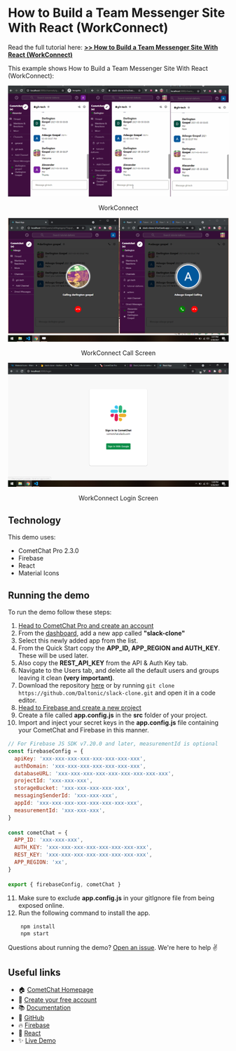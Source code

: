 # How to Build a Team Messenger Site With React (WorkConnect)

Read the full tutorial here: [**>> How to Build a Team Messenger Site With React (WorkConnect)**](https://www.cometchat.com/tutorials/#)

This example shows How to Build a Team Messenger Site With React (WorkConnect):

![WorkConnect](./screenshots/0.gif)
<center><figcaption>WorkConnect</figcaption></center>

![WorkConnect](./screenshots/1.png)
<center><figcaption>WorkConnect Call Screen</figcaption></center>

![WorkConnect](./screenshots/2.png)
<center><figcaption>WorkConnect Login Screen</figcaption></center>

## Technology

This demo uses:

- CometChat Pro 2.3.0
- Firebase
- React
- Material Icons

## Running the demo

To run the demo follow these steps:

1. [Head to CometChat Pro and create an account](https://app.cometchat.com/signup)
2. From the [dashboard](https://app.cometchat.com/apps), add a new app called **"slack-clone"**
3. Select this newly added app from the list.
4. From the Quick Start copy the **APP_ID, APP_REGION and AUTH_KEY**. These will be used later.
5. Also copy the **REST_API_KEY** from the API & Auth Key tab.
6. Navigate to the Users tab, and delete all the default users and groups leaving it clean **(very important)**.
7. Download the repository [here](https://github.com/Daltonic/slack-clone/archive/master.zip) or by running `git clone https://github.com/Daltonic/slack-clone.git` and open it in a code editor.
8. [Head to Firebase and create a new project](https://console.firebase.google.com)
9. Create a file called **app.config.js** in the **src** folder of your project.
10. Import and inject your secret keys in the **app.config.js** file containing your CometChat and Firebase in this manner.

```js
// For Firebase JS SDK v7.20.0 and later, measurementId is optional
const firebaseConfig = {
  apiKey: 'xxx-xxx-xxx-xxx-xxx-xxx-xxx-xxx',
  authDomain: 'xxx-xxx-xxx-xxx-xxx-xxx-xxx',
  databaseURL: 'xxx-xxx-xxx-xxx-xxx-xxx-xxx-xxx-xxx',
  projectId: 'xxx-xxx-xxx',
  storageBucket: 'xxx-xxx-xxx-xxx-xxx',
  messagingSenderId: 'xxx-xxx-xxx',
  appId: 'xxx-xxx-xxx-xxx-xxx-xxx-xxx-xxx',
  measurementId: 'xxx-xxx-xxx',
}

const cometChat = {
  APP_ID: 'xxx-xxx-xxx',
  AUTH_KEY: 'xxx-xxx-xxx-xxx-xxx-xxx-xxx-xxx',
  REST_KEY: 'xxx-xxx-xxx-xxx-xxx-xxx-xxx-xxx',
  APP_REGION: 'xx',
}

export { firebaseConfig, cometChat }
```

11. Make sure to exclude **app.config.js** in your gitIgnore file from being exposed online.
12. Run the following command to install the app.

```sh
    npm install
    npm start
```

Questions about running the demo? [Open an issue](https://github.com/Daltonic/slack-clone/issues). We're here to help ✌️

## Useful links

- 🏠 [CometChat Homepage](https://app.cometchat.com/signup)
- 🚀 [Create your free account](https://app.cometchat.com/apps)
- 📚 [Documentation](https://prodocs.cometchat.com)
- 👾 [GitHub](https://www.github.com/cometchat-pro)
- 🔥 [Firebase](https://console.firebase.google.com)
- 🔷 [React](https://reactjs.org/)
- ✨ [Live Demo](https://slack-clone-b1ecf.web.app/)
